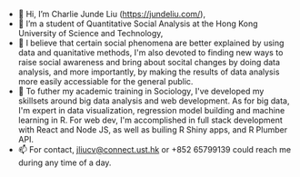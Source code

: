 - 👋 Hi, I’m Charlie Junde Liu (https://jundeliu.com/), 
- 👀 I’m a student of Quantitative Social Analysis at the Hong Kong University of Science and Technology,
- 🌱 I believe that certain social phenomena are better explained by using data and quanitative methods, I'm also devoted to finding new ways to raise social awareness and bring about socital changes by doing data analysis, and more importantly, by making the results of data analysis more easily accessiable for the general public.
- 💞️ To futher  my academic training in Sociology, I've developed my skillsets around big data analysis and web development. As for big data, I'm expert in data visualization, regression model building and machine learning in R. For web dev, I'm accomplished in full stack development with React and Node JS, as well as builing R Shiny apps, and R Plumber API.
- 📫 For contact, jliucv@connect.ust.hk or +852 65799139 could reach me during any time of a day.
